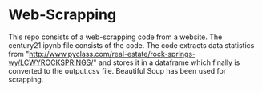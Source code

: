 # Web-Scrapping
This repo consists of a web-scrapping code from a website.
The century21.ipynb file consists of the code. 
The code extracts data statistics from "http://www.pyclass.com/real-estate/rock-springs-wy/LCWYROCKSPRINGS/" and stores it in a dataframe which finally is converted to the output.csv file.
Beautiful Soup has been used for scrapping.
